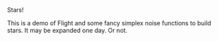 Stars!

This is a demo of Flight and some fancy simplex noise functions to build stars.
It may be expanded one day. Or not. 
